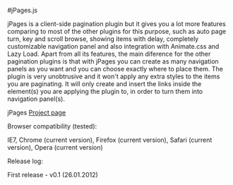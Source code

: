 #jPages.js

jPages is a client-side pagination plugin but it gives you a lot more features comparing to most of the other plugins for this purpose, such as auto page turn, key and scroll browse, showing items with delay, completely customizable navigation panel and also integration with Animate.css and Lazy Load.
Apart from all its features, the main diference for the other pagination plugins is that with jPages you can create as many navigation panels as you want and you can choose exactly where to place them.
The plugin is very unobtrusive and it won't apply any extra styles to the items you are paginating. It will only create and insert the links inside the element(s) you are applying the plugin to, in order to turn them into navigation panel(s).

jPages [Project page](http://luis-almeida.github.com/jPages/)



Browser compatibility (tested):

IE7,
Chrome (current version),
Firefox (current version),
Safari (current version),
Opera (current version)



Release log:

First release - v0.1 (26.01.2012)